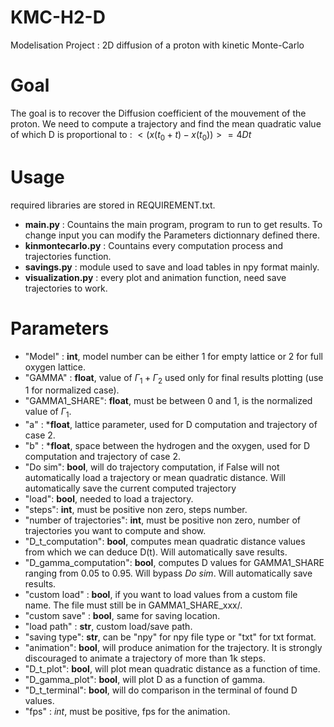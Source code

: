 # KMC-H2-D
Modelisation Project : 2D diffusion of a proton with kinetic Monte-Carlo

# Goal

The goal is to recover the Diffusion coefficient of the mouvement of the proton. We need to compute a trajectory and find the mean quadratic value of which D is proportional to : $< \big( x(t_0+t) - x(t_0) \big) > = 4Dt$

# Usage
required libraries are stored in REQUIREMENT.txt.

- __main.py__ : Countains the main program, program to run to get results. To change input you can modify the Parameters dictionnary defined there.
- __kinmontecarlo.py__ : Countains every computation process and trajectories function.
- __savings.py__ : module used to save and load tables in npy format mainly.
- __visualization.py__ : every plot and animation function, need save trajectories to work.

# Parameters 
- "Model" : **int**, model number can be either 1 for empty lattice or 2 for full oxygen lattice.
- "GAMMA" : **float**, value of $\Gamma_1+\Gamma_2$ used only for final results plotting (use 1 for normalized case).
- "GAMMA1_SHARE": **float**, must be between 0 and 1, is the normalized value of $\Gamma_1$.
- "a" : ***float**, lattice parameter, used for D computation and trajectory of case 2.
- "b" : ***float**, space between the hydrogen and the oxygen, used for D computation and trajectory of case 2.
- "Do sim": **bool**, will do trajectory computation, if False will not automatically load a trajectory or mean quadratic distance. Will automatically save the current computed trajectory
- "load": **bool**, needed to load a trajectory.
- "steps": **int**, must be positive non zero, steps number. 
- "number of trajectories": **int**, must be positive non zero, number of trajectories you want to compute and show.
- "D_t_computation": **bool**, computes mean quadratic distance values from which we can deduce D(t). Will automatically save results.
- "D_gamma_computation": **bool**, computes D values for GAMMA1_SHARE ranging from 0.05 to 0.95. Will bypass *Do sim*. Will automatically save results.
- "custom load" : **bool**, if you want to load values from a custom file name. The file  must still be in GAMMA1_SHARE_xxx/.
- "custom save" : **bool**, same for saving location.
- "load path" : **str**, custom load/save path.
- "saving type": **str**, can be "npy" for npy file type or "txt" for txt format.
- "animation": **bool**, will produce animation for the trajectory. It is strongly discouraged to animate a trajectory of more than 1k steps.
- "D_t_plot": **bool**, will plot mean quadratic distance as a function of time.
- "D_gamma_plot": **bool**, will plot D as a function of gamma.
- "D_t_terminal": **bool**, will do comparison in the terminal of found D values.
- "fps" : *int*, must be positive, fps for the animation.
